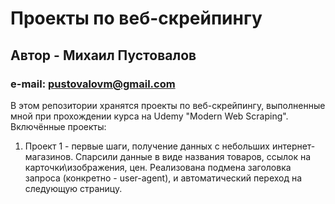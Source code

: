 # Проекты по веб-скрейпингу
## Автор - Михаил Пустовалов
### e-mail: pustovalovm@gmail.com

В этом репозитории хранятся проекты по веб-скрейпингу, выполненные мной при прохождении курса на Udemy "Modern Web Scraping".\
Включённые проекты:
1) Проект 1 - первые шаги, получение данных с небольших интернет-магазинов. Спарсили данные в виде названия товаров, ссылок на карточки\изображения, цен. Реализована подмена заголовка запроса (конкретно - user-agent), и автоматический переход на следующую страницу.